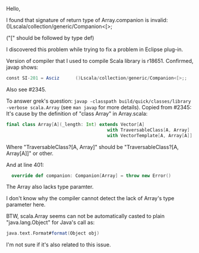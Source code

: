 Hello,

I found that signature of return type of Array.companion is invalid:
()Lscala/collection/generic/Companion<[>;

("[" should be followed by type def)

I discovered this problem while trying to fix a problem in Eclipse plug-in.

Version of compiler that I used to compile Scala library is r18651.
Confirmed, javap shows:
```scala
const SI-201 = Asciz      ()Lscala/collection/generic/Companion<[>;;
```
Also see #2345.

To answer grek's question:
`javap -classpath build/quick/classes/library -verbose scala.Array` (see `man javap` for more details).
Copied from #2345:
It's cause by the definition of "class Array" in Array.scala:
```scala
final class Array[A](_length: Int) extends Vector[A] 
                                      with TraversableClass[A, Array]
                                      with VectorTemplate[A, Array[A]] {
```
Where "TraversableClass?[A, Array]" should be "TraversableClass?[A, Array[A]]" or other.

And at line 401:
```scala
  override def companion: Companion[Array] = throw new Error()
```
The Array also lacks type paramter.

I don't know why the compiler cannot detect the lack of Array's type parameter here.

BTW, scala.Array seems can not be automatically casted to plain "java.lang.Object" for Java's call as:
```scala
java.text.Format#format(Object obj)
```
I'm not sure if it's also related to this issue.
